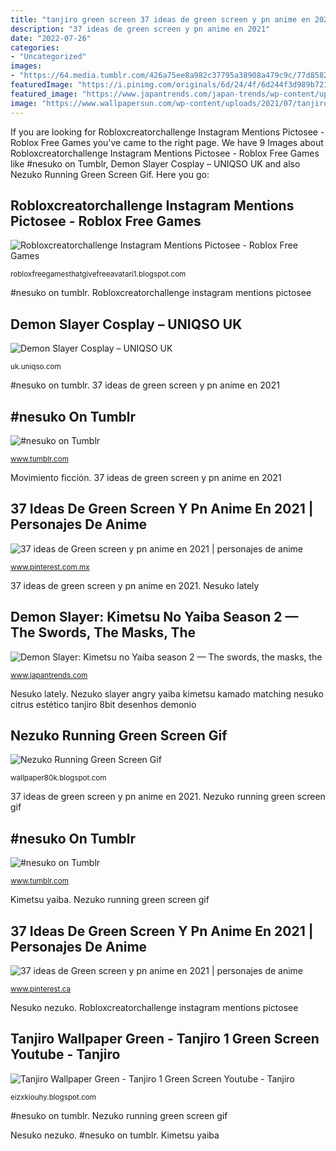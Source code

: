 ```yaml
---
title: "tanjiro green screen 37 ideas de green screen y pn anime en 2021"
description: "37 ideas de green screen y pn anime en 2021"
date: "2022-07-26"
categories:
- "Uncategorized"
images:
- "https://64.media.tumblr.com/426a75ee8a982c37795a38908a479c9c/77d858219777e332-1f/s500x750/77b04a983800292b8ed79689dec23160fbe204f5.jpg"
featuredImage: "https://i.pinimg.com/originals/6d/24/4f/6d244f3d989b721cf54413d5f9d7fe6f.gif"
featured_image: "https://www.japantrends.com/japan-trends/wp-content/uploads/2021/02/kimetsu-no-yaiba-tanjiro-instax-cheki-camera-by-fujifilm-2-300x300.jpg"
image: "https://www.wallpapersun.com/wp-content/uploads/2021/07/tanjiro-kamado-wallpapersun-14-715x1271.jpg"
---
```


If you are looking for Robloxcreatorchallenge Instagram Mentions Pictosee - Roblox Free Games you've came to the right page. We have 9 Images about Robloxcreatorchallenge Instagram Mentions Pictosee - Roblox Free Games like #nesuko on Tumblr, Demon Slayer Cosplay – UNIQSO UK and also Nezuko Running Green Screen Gif. Here you go:

## Robloxcreatorchallenge Instagram Mentions Pictosee - Roblox Free Games

![Robloxcreatorchallenge Instagram Mentions Pictosee - Roblox Free Games](https://i.pinimg.com/736x/88/ce/0a/88ce0a5c9db752891fdc4c8e2b721770.jpg "Nesuko lately")

<small>robloxfreegamesthatgivefreeavatari1.blogspot.com</small>

#nesuko on tumblr. Robloxcreatorchallenge instagram mentions pictosee

## Demon Slayer Cosplay – UNIQSO UK

![Demon Slayer Cosplay – UNIQSO UK](https://cdn.shopify.com/s/files/1/0265/4112/9780/products/C104-eye_360x.jpg?v=1614271824 "Nesuko lately")

<small>uk.uniqso.com</small>

#nesuko on tumblr. 37 ideas de green screen y pn anime en 2021

## #nesuko On Tumblr

![#nesuko on Tumblr](https://64.media.tumblr.com/426a75ee8a982c37795a38908a479c9c/77d858219777e332-1f/s500x750/77b04a983800292b8ed79689dec23160fbe204f5.jpg "Movimiento ficción")

<small>www.tumblr.com</small>

Movimiento ficción. 37 ideas de green screen y pn anime en 2021

## 37 Ideas De Green Screen Y Pn Anime En 2021 | Personajes De Anime

![37 ideas de Green screen y pn anime en 2021 | personajes de anime](https://i.pinimg.com/236x/fa/e3/46/fae34612033e6375a12488459b9df1af.jpg "Kimetsu yaiba")

<small>www.pinterest.com.mx</small>

37 ideas de green screen y pn anime en 2021. Nesuko lately

## Demon Slayer: Kimetsu No Yaiba Season 2 — The Swords, The Masks, The

![Demon Slayer: Kimetsu no Yaiba season 2 — The swords, the masks, the](https://www.japantrends.com/japan-trends/wp-content/uploads/2021/02/kimetsu-no-yaiba-tanjiro-instax-cheki-camera-by-fujifilm-2-300x300.jpg "#nesuko on tumblr")

<small>www.japantrends.com</small>

Nesuko lately. Nezuko slayer angry yaiba kimetsu kamado matching nesuko citrus estético tanjiro 8bit desenhos demonio

## Nezuko Running Green Screen Gif

![Nezuko Running Green Screen Gif](https://i.pinimg.com/originals/6d/24/4f/6d244f3d989b721cf54413d5f9d7fe6f.gif "#nesuko on tumblr")

<small>wallpaper80k.blogspot.com</small>

37 ideas de green screen y pn anime en 2021. Nezuko running green screen gif

## #nesuko On Tumblr

![#nesuko on Tumblr](https://64.media.tumblr.com/426a75ee8a982c37795a38908a479c9c/77d858219777e332-1f/s400x600/ccfb35aaf166870f1a2bb27263fe425443d77219.jpg "37 ideas de green screen y pn anime en 2021")

<small>www.tumblr.com</small>

Kimetsu yaiba. Nezuko running green screen gif

## 37 Ideas De Green Screen Y Pn Anime En 2021 | Personajes De Anime

![37 ideas de Green screen y pn anime en 2021 | personajes de anime](https://i.pinimg.com/474x/fa/e3/46/fae34612033e6375a12488459b9df1af.jpg "37 ideas de green screen y pn anime en 2021")

<small>www.pinterest.ca</small>

Nesuko nezuko. Robloxcreatorchallenge instagram mentions pictosee

## Tanjiro Wallpaper Green - Tanjiro 1 Green Screen Youtube - Tanjiro

![Tanjiro Wallpaper Green - Tanjiro 1 Green Screen Youtube - Tanjiro](https://www.wallpapersun.com/wp-content/uploads/2021/07/tanjiro-kamado-wallpapersun-14-715x1271.jpg "Nesuko nezuko")

<small>eizxkiouhy.blogspot.com</small>

#nesuko on tumblr. Nezuko running green screen gif

Nesuko nezuko. #nesuko on tumblr. Kimetsu yaiba
